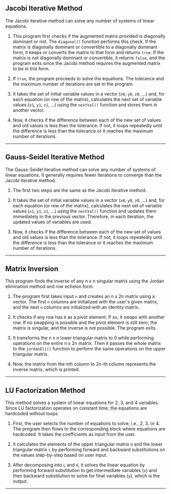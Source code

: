 ## Jacobi Iterative Method

The Jacobi iterative method can solve any number of systems of linear equations.

1. This program first checks if the augmented matrix provided is diagonally dominant or not. The `diagonal()` function performs this check. If the matrix is diagonally dominant or convertible to a diagonally dominant form, it keeps or converts the matrix to that form and returns `true`. If the matrix is not diagonally dominant or convertible, it returns `false`, and the program exits since the Jacobi method requires the augmented matrix to be in this form.

2. If `true`, the program proceeds to solve the equations. The tolerance and the maximum number of iterations are set in the program.

3. It takes the set of initial variable values in a vector (`x0`, `y0`, `z0`, ...) and, for each equation (or row of the matrix), calculates the next set of variable values (`x1`, `y1`, `z1`, ...) using the `nextVal()` function and stores them in another vector.

4. Now, it checks if the difference between each of the new set of values and old values is less than the tolerance. If not, it loops repeatedly until the difference is less than the tolerance or it reaches the maximum number of iterations.

---

## Gauss-Seidel Iterative Method

The Gauss-Seidel iterative method can solve any number of systems of linear equations. It generally requires fewer iterations to converge than the Jacobi iterative method.

1. The first two steps are the same as the Jacobi iterative method.

2. It takes the set of initial variable values in a vector (`x0`, `y0`, `z0`, ...) and, for each equation (or row of the matrix), calculates the next set of variable values (`x1`, `y1`, `z1`, ...) using the `nextVal()` function and updates them immediately in the previous vector. Therefore, in each iteration, the updated values of variables are used.

3. Now, it checks if the difference between each of the new set of values and old values is less than the tolerance. If not, it loops repeatedly until the difference is less than the tolerance or it reaches the maximum number of iterations.

---

## Matrix Inversion

This program finds the inverse of any n x n singular matrix using the Jordan elimination method and row echelon form.

1. The program first takes input `n` and creates an n x 2n matrix using a vector. The first `n` columns are initialized with the user's given matrix, and the next `n` columns are initialized with an identity matrix.

2. It checks if any row has `0` as a pivot element. If so, it swaps with another row. If no swapping is possible and the pivot element is still zero, the matrix is singular, and the inverse is not possible. The program exits.

3. It transforms the n x n lower triangular matrix to 0 while performing operations on the entire n x 2n matrix. Then it passes the whole matrix to the `jordanEli()` function to perform the same operations on the upper triangular matrix.

4. Now, the matrix from the nth column to 2n-th column represents the inverse matrix, which is printed.

---

## LU Factorization Method

This method solves a system of linear equations for 2, 3, and 4 variables. Since LU factorization operates on constant time, the equations are hardcoded without loops.

1. First, the user selects the number of equations to solve, i.e., 2, 3, or 4. The program then flows to the corresponding block where equations are hardcoded. It takes the coefficients as input from the user.

2. It calculates the elements of the upper triangular matrix `U` and the lower triangular matrix `L` by performing forward and backward substitutions on the values step-by-step based on user input.

3. After decomposing into `L` and `U`, it solves the linear equation by performing forward substitution to get intermediate variables (`x`) and then backward substitution to solve for final variables (`y`), which is the output.

---

